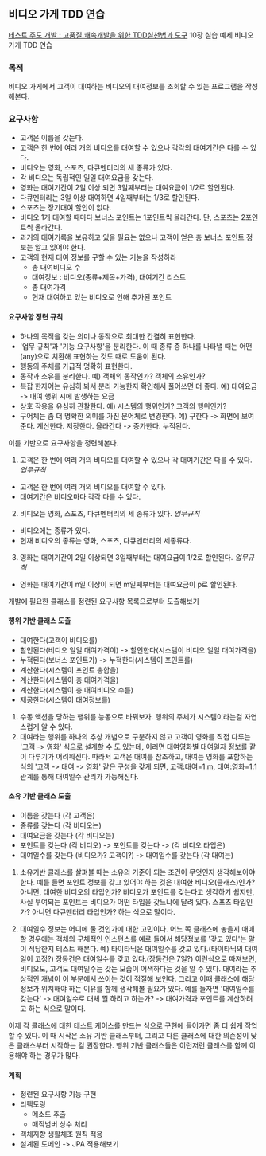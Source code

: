 ## 비디오 가게 TDD 연습
[테스트 주도 개발 : 고품질 쾌속개발을 위한 TDD실천법과 도구](http://www.yes24.com/24/goods/3908398) 10장 실습 예제 비디오 가게 TDD 연습

### 목적
비디오 가게에서 고객이 대여하는 비디오의 대여정보를 조회할 수 있는 프로그램을 작성해본다.

### 요구사항
- 고객은 이름을 갖는다.
- 고객은 한 번에 여러 개의 비디오를 대여할 수 있으나 각각의 대여기간은 다를 수 있다.
- 비디오는 영화, 스포츠, 다큐멘터리의 세 종류가 있다.
- 각 비디오는 독립적인 일일 대여요금을 갖는다.
- 영화는 대여기간이 2일 이상 되면 3일째부터는 대여요금이 1/2로 할인된다.
- 다큐멘터리는 3일 이상 대여하면 4일째부터는 1/3로 할인된다.
- 스포츠는 장기대여 할인이 없다.
- 비디오 1개 대여할 때마다 보너스 포인트는 1포인트씩 올라간다. 단, 스포츠는 2포인트씩 올라간다.
- 과거의 대여기록을 보유하고 있을 필요는 없으나 고객이 얻은 총 보너스 포인트 정보는 알고 있어야 한다.
- 고객의 현재 대여 정보를 구할 수 있는 기능을 작성하라
  - 총 대여비디오 수
  - 대여정보 : 비디오(종류+제목+가격), 대여기간 리스트
  - 총 대여가격
  - 현재 대여하고 있는 비디오로 인해 추가된 포인트


#### 요구사항 정련 규칙

>
- 하나의 목적을 갖는 의미나 동작으로 최대한 간결히 표현한다.
- '업무 규칙'과 '기능 요구사항'을 분리한다.
이 때 종류 중 하나를 나타낼 때는 어떤(any)으로 치환해 표현하는 것도 때로 도움이 된다.
- 행동의 주체를 가급적 명확히 표현한다.
- 동작과 소유를 분리한다.
예) 객체의 동작인가? 객체의 소유인가?
- 복잡 한자어는 유심히 봐서 분리 가능한지 확인해서 풀어쓰면 더 좋다.
예) 대여요금 -> 대여 행위 시에 발생하는 요금
- 상호 작용을 유심히 관찰한다.
예) 시스템의 행위인가? 고객의 행위인가?
- 구어체는 좀 더 명확한 의미를 가진 문어체로 변경한다.
예) 구한다 -> 화면에 보여준다. 계산한다. 저장한다.
  올라간다 -> 증가한다. 누적된다.


이를 기반으로 요구사항을 정련해본다.
1. 고객은 한 번에 여러 개의 비디오를 대여할 수 있으나 각 대여기간은 다를 수 있다.
*업무규칙*
  - 고객은 한 번에 여러 개의 비디오를 대여할 수 있다.
  - 대여기간은 비디오마다 각각 다를 수 있다.
2. 비디오는 영화, 스포츠, 다큐멘터리의 세 종류가 있다.
*업무규칙*
  - 비디오에는 종류가 있다.
  - 현재 비디오의 종류는 영화, 스포츠, 다큐멘터리의 세종류다.
3. 영화는 대여기간이 2일 이상되면 3일째부터는 대여요금이 1/2로 할인된다.
*업무규칙*
  - 영화는 대여기간이 n일 이상이 되면 m일째부터는 대여요금이 p로 할인된다.


개발에 필요한 클래스를 정련된 요구사항 목록으로부터 도출해보기

#### 행위 기반 클래스 도출
- 대여한다(고객이 비디오를)
- 할인된다(비디오 일일 대여가격이) -> 할인한다(시스템이 비디오 일일 대여가격을)
- 누적된다(보너스 포인트가) -> 누적한다(시스템이 포인트를)
- 계산한다(시스템이 포인트 총합을)
- 계산한다(시스템이 총 대여가격을)
- 계산한다(시스템이 총 대여비디오 수를)
- 제공한다(시스템이 대여정보를)


1. 수동 액션을 당하는 행위를 능동으로 바꿔보자. 행위의 주체가 시스템이라는걸 자연스럽게 알 수 있다.
2. 대여라는 행위를 하나의 추상 개념으로 구분하지 않고 고객이 영화를 직접 다루는 '고객 -> 영화' 식으로 설계할 수 도 있는데, 이러면 대여영화별 대여일자 정보를 같이 다루기가 어려워진다. 따라서 고객은 대여를 참조하고, 대여는 영화를 포함하는 식의 '고객 -> 대여 -> 영화' 같은 구성을 갖게 되면, 고객:대여=1:m, 대여:영화=1:1 관계를 통해 대여일수 관리가 가능해진다.

#### 소유 기반 클래스 도출
- 이름을 갖는다 (각 고객은)
- 종류를 갖는다 (각 비디오는)
- 대여요금을 갖는다 (각 비디오는)
- 포인트를 갖는다 (각 비디오) -> 포인트를 갖는다 -> (각 비디오 타입은)
- 대여일수를 갖는다 (비디오가? 고객이?) -> 대여일수를 갖는다 (각 대여는)


1. 소유기반 클래스를 살펴볼 때는 소유의 기준이 되는 조건이 무엇인지 생각해보아야 한다. 예를 들면 포인트 정보를 갖고 있어야 하는 것은 대여한 비디오(클래스)인가? 아니면, 대여한 비디오의 타입인가? 비디오가 포인트를 갖는다고 생각하기 쉽지만, 사실 부여되는 포인트는 비디오가 어떤 타입을 갖느냐에 달려 있다. 스포츠 타입인가? 아니면 다큐멘터리 타입인가? 하는 식으로 말이다.

2. 대여일수 정보는 어디에 둘 것인가에 대한 고민이다. 어느 쪽 클래스에 놓을지 애매할 경우에는 객체의 구체적인 인스턴스를 예로 들어서 해당정보를 '갖고 있다'는 말이 적당한지 테스트 해본다.
예) 타이타닉은 대여일수를 갖고 있다.(타이타닉의 대여일이 고정?)
   장동건은 대여일수를 갖고 있다.(장동건은 7일?)
이런식으로 따져보면, 비디오도, 고객도 대여일수는 갖는 모습이 어색하다는 것을 알 수 있다. 대여라는 추상적인 개념이 이 부분에서 쓰이는 것이 적절해 보인다. 그리고 이때 클래스에 해당 정보가 위치해야 하는 이유를 함께 생각해볼 필요가 있다. 예를 들자면 '대여일수를 갖는다' -> 대여일수로 대체 뭘 하려고 하는가? -> 대여가격과 포인트를 계산하려고 하는 식으로 말이다.


이제 각 클래스에 대한 테스트 케이스를 만드는 식으로 구현에 들어가면 좀 더 쉽게 작업할 수 있다. 이 때 시작은 소유 기반 클래스부터, 그리고 다른 클래스에 대한 의존성이 낮은 클래스부터 시작하는 걸 권장한다. 행위 기반 클래스들은 이런저런 클래스를 함꼐 이용해야 하는 경우가 많다.

#### 계획
- 정련된 요구사항 기능 구현
- 리팩토링
    - 메소드 추출
    - 매직넘버 상수 처리
- 객체지향 생활체조 원칙 적용
- 설계된 도메인 -> JPA 적용해보기
